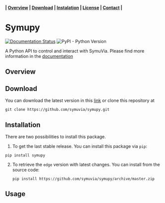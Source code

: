 **| [Overview](#overview) | [Download](#download) | [Instalation](#installation) | [License](#license) | [Contact](#contact) |**

# Symupy

[![Documentation Status](https://readthedocs.org/projects/symupy/badge/?version=stable)](https://symupy.readthedocs.io/en/stable/?badge=stable) ![PyPI - Python Version](https://img.shields.io/pypi/pyversions/symupy) 

A Python API to control and interact with SymuVia. Please find more information in the [documentation](https://symupy.readthedocs.io/en/stable/)

## Overview 

## Download 

You can download the latest version in this [link](https://github.com/symuvia/symupy/archive/master.zip) or clone this repository at

```
git clone https://github.com/symuvia/symupy.git
```

## Installation 

There are two possibilities to install this package. 

1. To get the last stable release. You can install this package via `pip`: 

  ```
  pip install symupy
  ```

2. To retrieve the `edge` version with latest changes. You can install from the source code: 

   ```
   pip install https://github.com/symuvia/symupy/archive/master.zip
   ```


## Usage 

